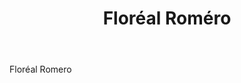 ﻿---
title: Floréal Roméro
huis:  Dom. Le Bouscas
regio: Le Gers
photo: romero.jpg
layout: wijnhuis 

wijnen:
    - naam: 
      ref:   
      app:  
      type: 
      cep:   
      prijs: 
    
    - naam: 
      ref:   
      app:  
      type: 
      cep:   
      prijs: 
    
    - naam: 
      ref:   
      app:  
      type: 
      cep:  
      prijs:
      
    
---
Floréal Romero



